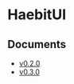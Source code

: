 # HaebitUI

## Documents
* [v0.2.0](https://yabby1997.github.io/HaebitUI/0.2.0/documentation/haebitui/)
* [v0.3.0](https://yabby1997.github.io/HaebitUI/0.3.0/documentation/haebitui/)
